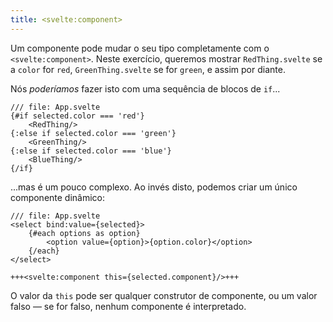 ```yaml
---
title: <svelte:component>
---
```


Um componente pode mudar o seu tipo completamente com o `<svelte:component>`. Neste exercício, queremos mostrar `RedThing.svelte` se a `color` for `red`, `GreenThing.svelte` se for `green`, e assim por diante.

Nós _poderíamos_ fazer isto com uma sequência de blocos de `if`...

```svelte
/// file: App.svelte
{#if selected.color === 'red'}
	<RedThing/>
{:else if selected.color === 'green'}
	<GreenThing/>
{:else if selected.color === 'blue'}
	<BlueThing/>
{/if}
```

...mas é um pouco complexo. Ao invés disto, podemos criar um único componente dinâmico:

```svelte
/// file: App.svelte
<select bind:value={selected}>
	{#each options as option}
		<option value={option}>{option.color}</option>
	{/each}
</select>

+++<svelte:component this={selected.component}/>+++
```

O valor da `this` pode ser qualquer construtor de componente, ou um valor falso — se for falso, nenhum componente é interpretado.

